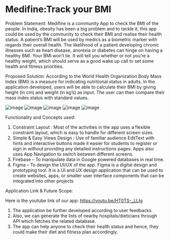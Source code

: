 # Medifine:Track your BMI

Problem Statement: 
Medifine is a community App to check the BMI of the people. In India, obesity has been a big problem and to tackle it, this app could be used by the community to check their BMI and realise their health status. A patient’s BMI will be used by medics as a biometric marker with regards their overall health. The likelihood of a patient developing chronic illnesses such as heart disease, anorexia or diabetes can hinge on having a healthy BMI. Your BMI won’t lie. It will tell you whether or not you’re a healthy weight, which should serve as a good wake up call to set some health and fitness priorities.

Proposed Solution:
According to the World Health Organization Body Mass Index (BMI) is a measure for indicating nutritional status in adults. In the application developed, users will be able to calculate their BMI by giving height (in cm) and weight (in kg’s) as input. The user can then compare their mass index status with standard values.



![image](https://user-images.githubusercontent.com/86275069/148547287-46c33ab0-9ff5-4124-ba93-6d0b2fc9e174.png)
![image](https://user-images.githubusercontent.com/86275069/148547319-720d33fa-3acb-4d60-b828-68e72ddc970e.png)
![image](https://user-images.githubusercontent.com/86275069/148547342-e9f3bb86-3ddb-459f-8029-955626e01a57.png)
![image](https://user-images.githubusercontent.com/86275069/148547371-1bfb1e8d-ac93-453d-88a8-4b107423a3cd.png)
![image](https://user-images.githubusercontent.com/86275069/148547381-540b402c-cd34-4f85-a301-ecabb5ee8014.png)

Functionality and Concepts used: 
1.	Constraint Layout : Most of the activities in the app uses a flexible constraint layout, which is easy to handle for different screen sizes.
2.  Simple & Easy Views Design : Use of familiar audience EditText with hints and interactive buttons made it easier for students to register or sign in without providing any detailed instructions pages. Apps also uses App Navigation to switch between different screens.
3.	Firebase – To manipulate data in Google powered databases in real time.
4.	Figma – To design the UI/UX of the app.  Figma is a digital design and prototyping tool. It is a UI and UX design application that can be used to create websites, apps, or smaller user interface components that can be integrated into other projects

Application Link & Future Scope:

Here is the youtube link of our app: https://youtu.be/HT0TS-_LLIg

1.	The application be further developed according to user feedbacks. 
2.	Also, we can generate the lists of nearby hospitals/dieticians through API which fetches the related database.
3. The app can help anyone to check their health status and hence, they could make their diet and fitness plan accordingly. 



